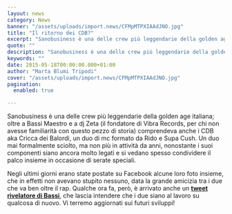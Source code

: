 ```yaml
---
layout: news
category: News
banner: "/assets/uploads/import.news/CFMpMTPXIAAdJNO.jpg"
title: "Il ritorno dei CDB?"
excerpt: "Sanobusiness è una delle crew più leggendarie della golden age italiana; oltre a Bassi Maestro e a dj Zeta (il fondatore di Vibra Records, per chi non avesse familiarità con questo pezzo di storia) comprendeva anche i CDB aka Cricca dei Balordi, un duo di mc formato da Rido e Supa Cush. Un duo mai [&hellip"
quote: ""
description: "Sanobusiness è una delle crew più leggendarie della golden age italiana; oltre a Bassi Maestro e a dj Zeta (il fondatore di Vibra Records, per chi non avesse familiarità con questo pezzo di storia) comprendeva anche i CDB aka Cricca dei Balordi, un duo di mc formato da Rido e Supa Cush. Un duo mai [&hellip"
keywords: ""
date: 2015-05-18T00:00:00.000+01:00
author: "Marta Blumi Tripodi"
cover: "/assets/uploads/import.news/CFMpMTPXIAAdJNO.jpg"
pagination:
  enabled: true

---
```


[](https://hotmc.com/wp-content/uploads/2015/05/CFMpMTPXIAAdJNO.jpg)

Sanobusiness è una delle crew più leggendarie della golden age italiana; oltre a Bassi Maestro e a dj Zeta (il fondatore di Vibra Records, per chi non avesse familiarità con questo pezzo di storia) comprendeva anche i CDB aka Cricca dei Balordi, un duo di mc formato da Rido e Supa Cush. Un duo mai formalmente sciolto, ma non più in attività da anni, nonostante i suoi componenti siano ancora molto legati e si vedano spesso condividere il palco insieme in occasione di serate speciali.

Negli ultimi giorni erano state postate su Facebook alcune loro foto insieme, che in effetti non avevano stupito nessuno, data la grande amicizia tra i due che va ben oltre il rap. Qualche ora fa, però, è arrivato anche un [**tweet rivelatore di Bassi**](https://twitter.com/bassimaestro/status/599868467567841281 "https://twitter.com/bassimaestro/status/599868467567841281"), che lascia intendere che i due siano al lavoro su qualcosa di nuovo. Vi terremo aggiornati sui futuri sviluppi!